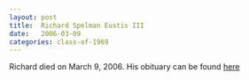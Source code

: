 ```yaml
---
layout: post
title:  Richard Spelman Eustis III
date:   2006-03-09
categories: class-of-1969
---
```

Richard died on March 9, 2006. His obituary can be found [here](http://tinyurl.com/ndaawyh)
